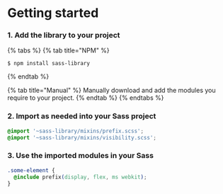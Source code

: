 # Getting started

### 1. Add the library to your project

{% tabs %}
{% tab title="NPM" %}
```text
$ npm install sass-library
```
{% endtab %}

{% tab title="Manual" %}
Manually download and add the modules you require to your project.
{% endtab %}
{% endtabs %}

### 2. Import as needed into your Sass project

```css
@import '~sass-library/mixins/prefix.scss';
@import '~sass-library/mixins/visibility.scss';
```

### 3. Use the imported modules in your Sass

```css
.some-element {
  @include prefix(display, flex, ms webkit);
}
```

